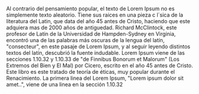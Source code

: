 Al contrario del pensamiento popular, el texto de Lorem Ipsum no es simplemente texto aleatorio. Tiene sus raices en una pieza c
l´sica de la literatura del Latin, que data del año 45 antes de Cristo, haciendo que este adquiera mas de 2000 años de antiguedad. Richard McClintock, este profesor de Latin de la Universidad de Hampden-Sydney en Virginia, encontró una de las palabras más oscuras 
de la lengua del latín, "consecteur", en este pasaje de Lorem Ipsum, y al seguir leyendo distintos textos del latín, descubrió la 
fuente indudable. Lorem Ipsum viene de las secciones 1.10.32 y 1.10.33 de "de Finnibus Bonorum et Malorum" (Los Extremos del Bien 
y El Mal) por Cicero, escrito en el año 45 antes de Cristo. Este libro es este tratado de teoría de éticas, muy popular durante el 
Renacimiento. La primera linea del Lorem Ipsum, "Lorem ipsum dolor sit amet..", viene de una linea en la sección 1.10.32